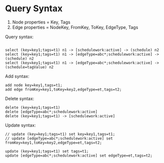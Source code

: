 # Query Syntax


1. Node properties = Key, Tags
2. Edge properties = NodeKey, FromKey, ToKey, EdgeType, Tags

Query syntax:

```

select (key=key1;tags=t1) n1 -> [schedulework:active] -> (schedule) n2
select (key=key1;tags=t1) n1 -> [edgeType=abc*;schedulework:active] -> (schedule) n2
select (key=key1;tags=t1) n1 -> [edgeType=abc*;schedulework:active] -> (schedule=tagValue) n2

```

Add syntax:

```
add node key=key1,tags=t1;
add edge fromKey=key1,toKey=key2,edgeType=et,tags=t2;
```

Delete syntax:

```
delete (key=key1;tags=t1)
delete [edgeType=abc*;schedulework:active]
delete (key=key1;tags=t1) -> [schedulework:active]
```

Update syntax:

```
// update (key=key1;tags=t1) set key=key1,tags=t1;
// update [edgeType=abc*;schedulework:active] set fromKey=key1,toKey=key2,edgeType=et,tags=t2;

update (key=key1;tags=t1) set tags=t1;
update [edgeType=abc*;schedulework:active] set edgeType=et,tags=t2;
```
